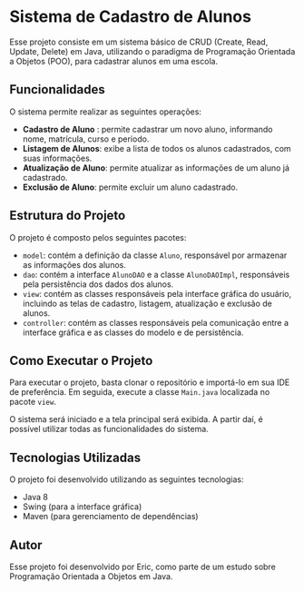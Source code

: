 # Sistema de Cadastro de Alunos
Esse projeto consiste em um sistema básico de CRUD (Create, Read, Update, Delete) em Java, utilizando o paradigma de Programação Orientada a Objetos (POO), para cadastrar alunos em uma escola.

## Funcionalidades
O sistema permite realizar as seguintes operações:

- **Cadastro de Aluno** : permite cadastrar um novo aluno, informando nome, matrícula, curso e período.
- **Listagem de Alunos**: exibe a lista de todos os alunos cadastrados, com suas informações.
- **Atualização de Aluno**: permite atualizar as informações de um aluno já cadastrado.
- **Exclusão de Aluno**: permite excluir um aluno cadastrado.
## Estrutura do Projeto
O projeto é composto pelos seguintes pacotes:

- `model`: contém a definição da classe `Aluno`, responsável por armazenar as informações dos alunos.
- `dao`: contém a interface `AlunoDAO` e a classe `AlunoDAOImpl`, responsáveis pela persistência dos dados dos alunos.
- `view`: contém as classes responsáveis pela interface gráfica do usuário, incluindo as telas de cadastro, listagem, atualização e exclusão de alunos.
- `controller`: contém as classes responsáveis pela comunicação entre a interface gráfica e as classes do modelo e de persistência.
## Como Executar o Projeto
Para executar o projeto, basta clonar o repositório e importá-lo em sua IDE de preferência. Em seguida, execute a classe `Main.java` localizada no pacote `view`.

O sistema será iniciado e a tela principal será exibida. A partir daí, é possível utilizar todas as funcionalidades do sistema.

## Tecnologias Utilizadas
O projeto foi desenvolvido utilizando as seguintes tecnologias:

- Java 8
- Swing (para a interface gráfica)
- Maven (para gerenciamento de dependências)
## Autor
Esse projeto foi desenvolvido por Eric, como parte de um estudo sobre Programação Orientada a Objetos em Java.
